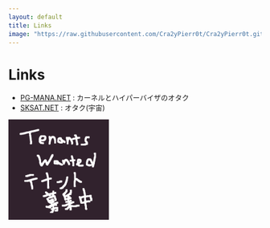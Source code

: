 ```yaml
---
layout: default
title: Links
image: "https://raw.githubusercontent.com/Cra2yPierr0t/Cra2yPierr0t.github.io/master/images/bosyuu.png"
---
```

# Links

* [PG-MANA.NET](https://pg-mana.net) : カーネルとハイパーバイザのオタク
* [SKSAT.NET](https://sksat.net) : オタク(宇宙)

<img src="https://raw.githubusercontent.com/Cra2yPierr0t/Cra2yPierr0t.github.io/master/images/bosyuu.png?raw=true" width="200">
